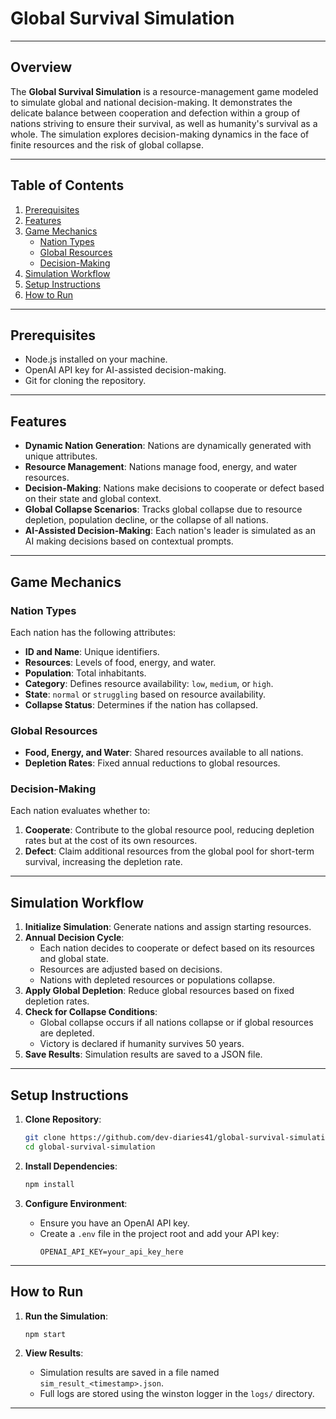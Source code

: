 # Global Survival Simulation

---

## Overview

The **Global Survival Simulation** is a resource-management game modeled to simulate global and national decision-making. It demonstrates the delicate balance between cooperation and defection within a group of nations striving to ensure their survival, as well as humanity's survival as a whole. The simulation explores decision-making dynamics in the face of finite resources and the risk of global collapse.

---

## Table of Contents

1. [Prerequisites](#prerequisites)  
2. [Features](#features)  
3. [Game Mechanics](#game-mechanics)  
   - [Nation Types](#nation-types)  
   - [Global Resources](#global-resources)  
   - [Decision-Making](#decision-making)  
4. [Simulation Workflow](#simulation-workflow)  
5. [Setup Instructions](#setup-instructions)  
6. [How to Run](#how-to-run)  
---

## Prerequisites

- Node.js installed on your machine.  
- OpenAI API key for AI-assisted decision-making.  
- Git for cloning the repository.

---

## Features

- **Dynamic Nation Generation**: Nations are dynamically generated with unique attributes.  
- **Resource Management**: Nations manage food, energy, and water resources.  
- **Decision-Making**: Nations make decisions to cooperate or defect based on their state and global context.  
- **Global Collapse Scenarios**: Tracks global collapse due to resource depletion, population decline, or the collapse of all nations.  
- **AI-Assisted Decision-Making**: Each nation's leader is simulated as an AI making decisions based on contextual prompts.

---

## Game Mechanics

### Nation Types

Each nation has the following attributes:
- **ID and Name**: Unique identifiers.  
- **Resources**: Levels of food, energy, and water.  
- **Population**: Total inhabitants.  
- **Category**: Defines resource availability: `low`, `medium`, or `high`.  
- **State**: `normal` or `struggling` based on resource availability.  
- **Collapse Status**: Determines if the nation has collapsed.

### Global Resources

- **Food, Energy, and Water**: Shared resources available to all nations.  
- **Depletion Rates**: Fixed annual reductions to global resources.

### Decision-Making

Each nation evaluates whether to:  
1. **Cooperate**: Contribute to the global resource pool, reducing depletion rates but at the cost of its own resources.  
2. **Defect**: Claim additional resources from the global pool for short-term survival, increasing the depletion rate.

---

## Simulation Workflow

1. **Initialize Simulation**: Generate nations and assign starting resources.  
2. **Annual Decision Cycle**:  
   - Each nation decides to cooperate or defect based on its resources and global state.  
   - Resources are adjusted based on decisions.  
   - Nations with depleted resources or populations collapse.  
3. **Apply Global Depletion**: Reduce global resources based on fixed depletion rates.  
4. **Check for Collapse Conditions**:  
   - Global collapse occurs if all nations collapse or if global resources are depleted.  
   - Victory is declared if humanity survives 50 years.  
5. **Save Results**: Simulation results are saved to a JSON file.

---

## Setup Instructions

1. **Clone Repository**:
   ```bash
   git clone https://github.com/dev-diaries41/global-survival-simulation.git
   cd global-survival-simulation
   ```

2. **Install Dependencies**:
   ```bash
   npm install
   ```

3. **Configure Environment**:
   - Ensure you have an OpenAI API key.
   - Create a `.env` file in the project root and add your API key:
     ```env
     OPENAI_API_KEY=your_api_key_here
     ```

---

## How to Run

1. **Run the Simulation**:
   ```bash
   npm start
   ```

2. **View Results**:
   - Simulation results are saved in a file named `sim_result_<timestamp>.json`.  
   - Full logs are stored using the winston logger in the `logs/` directory.

---
